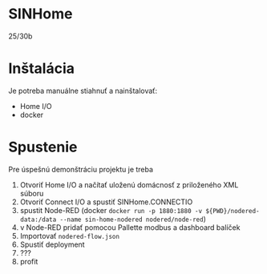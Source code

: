 # SINHome
25/30b

# Inštalácia
Je potreba manuálne stiahnuť a nainštalovať:
* Home I/O
* docker

# Spustenie
Pre úspešnú demonštráciu projektu je treba
1. Otvoriť Home I/O a načítať uloženú domácnosť z priloženého XML súboru
2. Otvoriť Connect I/O a spustiť SINHome.CONNECTIO
3. spustit Node-RED (docker `docker run -p 1880:1880 -v ${PWD}/nodered-data:/data --name sin-home-nodered nodered/node-red`)
4. v Node-RED pridať pomocou Pallette modbus a dashboard balíček
5. Importovať `nodered-flow.json`
6. Spustiť deployment
7. ???
8. profit
